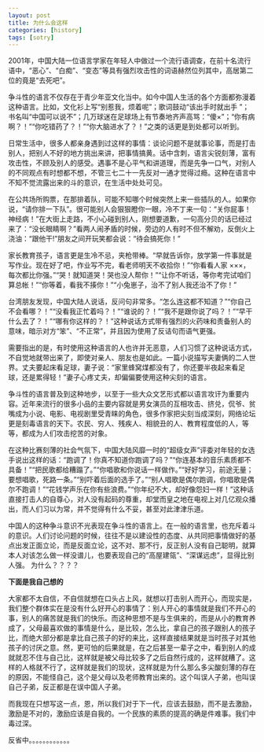 ```yaml
---
layout: post
title: 为什么会这样
categories: [history]
tags: [sotry]
---
```


2001年，中国大陆一位语言学家在年轻人中做过一个流行语调查，在前十名流行语中，“恶心”、“白痴”、“变态”等具有强烈攻击性的词语赫然位列其中，高居第二位的竟是“去死吧”。

争斗性的语言不仅存在于青少年亚文化当中。如今中国人生活的各个方面都弥漫着这种语言。比如，文化衫上写“别惹我，烦着呢”；歌词鼓动“该出手时就出手 ”；书名叫“中国可以说不”；几万球迷在足球场上有节奏地齐声高骂：“傻×”；“你有病啊？！”“你吃错药了？！”“你大脑进水了？！”之类的话更是到处都可以听到。

日常生活中，很多人都亲身遇到过这样的事情：谈论问题不是就事论事，而是打击别人，把别人不好的地方挑出来讲，把事情搞黄。话中含刺，语言尖锐刻薄，富有攻击性，不顾及别人的感受。遇事不是心平气和讲道理，而是先争一口气，对别人的不同观点有时想都不想，不管三七二十一先反对一通才觉得过瘾。这种在语言中不知不觉流露出来的斗的意识，在生活中处处可见。

在公共场所购票，在那排着队，可能不知哪个时候突然上来一些插队的人。如果你说，“请你排一下队”。很可能别人会狠狠瞪你一眼，冷不丁来一句：“关你屁事！神经病！”在大街上走路，不小心碰到别人，刚想要道歉，一句高分贝的话已经过来了：“没长眼睛啊？”看两人闹矛盾的时候，旁边的人有时不但不解劝，反倒火上浇油：“跟他干!”朋友之间开玩笑都会说：“待会搞死你！”

家长教育孩子，语言更是生冷不忌，夹枪带棒。“早就告诉你，放学第一件事就是写作业。现在好了吧，作业写不完，看老师明天不收拾你！”“你看看人家 ×××，每次都比你强。”“哭！就知道哭！哭也没人帮你！”“让你不听话，等你考完试咱们算总帐！”“你等着，看我不揍你！”“小兔崽子，治不了别人我还治不了你！”

台湾朋友发现，中国大陆人说话，反问句非常多。“怎么连这都不知道？”“你自己不会看哪？！”“没看我正忙着吗？！”“谁说的？！”“我不是跟你说了吗？！”“早干什么去了？！”“哪有你这样的？！”这种说话方式带有强烈的火药味和责备别人的意味，暗示对方“笨”、“不正常”，并且因为使用了反诘句而语气更强。

需要指出的是，有时使用这种语言的人也许并无恶意，人们习惯了这种说话方式，不自觉地就带出来了，即使对亲人、朋友也是如此。一篇小说描写夫妻俩的二人世界。丈夫要起床看足球，妻子说：“家里蜂窝煤都没有了，你还要半夜起来看足球，还是累得轻！”妻子心疼丈夫，却偏偏要使用这种尖刻的语言。

争斗性的语言普及到这种地步，以至于一些大众文艺形式都以语言攻讦为重要内容。近年来流行的很多小品的主要内容就是男女演员的互相攻击、挤兑，侃爷、贫嘴成为小说、电影、电视剧里受青睐的角色，很多作家把尖刻当成深刻，网络论坛更是刻毒语言的天下。农民、穷人、残疾人、相貌丑的人、教育程度低的人，等等，都成为人们攻击挖苦的对象。

在这种比赛刻薄的社会气氛下，中国大陆风靡一时的“超级女声”评委对年轻的女选手说出这样的话：“跑调了！你真不知道你跑调了吗？”“你连基本的音乐素质都不具备！”“把民歌都给糟蹋了。”“你唱歌和你说话一样做作。”“好好学习，前途无量；要想唱歌，死路一条。”“别吓着后面的选手了。”“别人唱歌是偶尔跑调，你唱歌是偶尔不跑调！”“花钱学声乐在你有些浪费。”“你年纪不大，却好像怨妇一样！”这种话直接打击人的自尊心，对人没有起码的尊重，却堂而皇之地在电视上对几亿观众播出，而人们习以为常，并不觉得有什么不妥，甚至对此津津乐道。

中国人的这种争斗意识不光表现在争斗性的语言上。在一般的语言里，也充斥着斗的意识。人们讨论问题的时候，往往不是以建设性的态度、从共同把事情做好的基点出发正面立论，而是反面立论，这不对、那不行，反正别人没有自己聪明，就算本人对该怎么做一样没谱儿，也要表现自己的“高屋建瓴”、“深谋远虑”，显得比别人强。
为什么？？？？


**下面是我自己想的**

大家都不太自信，不自信就想在口头占上风，就想以打击别人而开心，而现实是，我们整个群体实在是没有什么好开心的事情了：别人开心的事情就是我们不开心的事，别人的痛苦就是我们的快乐。而这种思想不是与生俱来的，而是从小的教育养成了，父母最喜欢做的事情是什么，是比较，怎么比，拿自己的孩子跟别人的孩子比，而绝大部分都是拿比自己孩子的好的来比，这样直接结果就是当时孩子对其他孩子的讨厌之意。然，更可怕的后果就是，在之后甚至一辈子之中，看到别人的成就就忍不住与自己比，这样就是被父母比较多了之后自然行成的，这样就糟了。这样的人格就不行了，这样就是我们的现状，这样就是为什么那么多尖酸刻薄的存在的原因，不能怪自己，这个是父母以及老师教育出来的。这个叫误人子弟，也叫误自己子弟，反正都是在误中国人子弟。

而我现在只想写这一点，恩，所以我们对于下一代，应该去鼓励，而不是去激励，激励是不对的，激励应该是自我的。一个民族的素质的提高的确是件难事。我们中毒过深。

反省中。。。。。。。。。。。。
